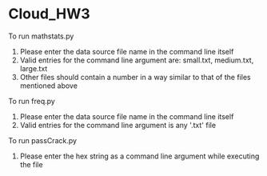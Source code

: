 Cloud_HW3
=========

To run mathstats.py
1. Please enter the data source file name in the command line itself
2. Valid entries for the command line argument are: small.txt, medium.txt, large.txt
3. Other files should contain a number in a way similar to that of the files mentioned above

To run freq.py
1. Please enter the data source file name in the command line itself
2. Valid entries for the command line argument is any '.txt' file

To run passCrack.py
1. Please enter the hex string as a command line argument while executing the file
